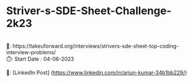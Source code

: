 # Striver-s-SDE-Sheet-Challenge-2k23
<br>
📍: https://takeuforward.org/interviews/strivers-sde-sheet-top-coding-interview-problems/ <br>
⏱️: Start Date : 04-06-2023 <br>


📍: [LinkedIn Post] (https://www.linkedin.com/in/arjun-kumar-34b1bb229/)
